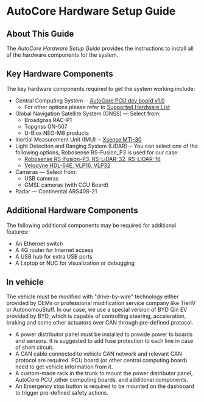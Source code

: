 # AutoCore Hardware Setup Guide

## About This Guide

The *AutoCore Hardware Setup Guide* provides the instructions to install all of the hardware components for the system.

## Key Hardware Components

The key hardware components required to get the system working include:

- Central Computing System ─ [AutoCore PCU dev board v1.0](docs/Pcu_specification.md)
    - For other options please refer to [Supported Hardware List](docs/Supported_hardware_list.md)
- Global Navigation Satellite System (GNSS) —  Select from:
    - Broadgnss RAC-P1
    - Topgnss GN-507 
    - U-Blox NEO-M8 products
- Inertial Measurement Unit (IMU) ─ [Xsense MTI-30](https://wiki.ros.org/ethzasl_xsens_driver)
- Light Detection and Ranging System (LiDAR) ─  You can select one of the following options, Robosense RS-Fusion_P3 is used for our case:
    - [Robosense RS-Fusion-P3, RS-LiDAR-32, RS-LiDAR-16](https://github.com/RoboSense-LiDAR/ros_rslidar/blob/master/doc/readme.md)
    - [Velodyne HDL-64E, VLP16, VLP32](https://wiki.ros.org/velodyne)
- Cameras —  Select from:
    - USB cameras
    - GMSL cameras (with CCU Board)
- Radar —  Continental ARS408-21

## Additional Hardware Components

The following additional components may be required for additional features:

- An Ethernet switch
- A 4G router for Internet access
- A USB hub for extra USB ports
- A Laptop or NUC for visualization or debugging

## In vehicle

The vehicle must be modified with "drive-by-wire" technology either provided by OEMs or professional modification service company like TierIV or AutonomouStuff. In our case, we use a special version of BYD Qin EV provided by BYD, which is capable of controlling steering, acceleration, braking and some other actuators over CAN through pre-defined protocol.

- A power distributor panel must be installed to provide power to boards and sensors. It is suggested to add fuse protection to each line in case of short circuit.
- A CAN cable connected to vehicle CAN network and relevant CAN protocol are required. PCU board (or other central computing board) need to get vehicle information from it.
- A custom-made rack in the trunk to mount the power distributor panel, AutoCore PCU ,other computing boards, and additional components.
- An Emergency stop button is required to be mounted on the dashboard to trigger pre-defined safety actions.

